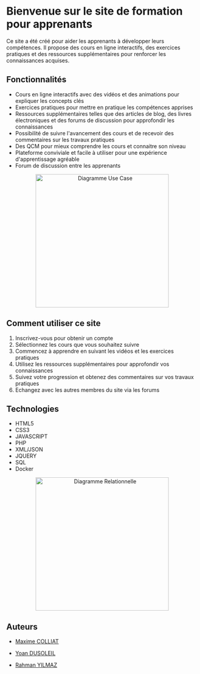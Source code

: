 # Bienvenue sur le site de formation pour apprenants

Ce site a été créé pour aider les apprenants à développer leurs compétences. Il propose des cours en ligne interactifs,
des exercices pratiques et des ressources supplémentaires pour renforcer les connaissances acquises.

## Fonctionnalités

* Cours en ligne interactifs avec des vidéos et des animations pour expliquer les concepts clés
* Exercices pratiques pour mettre en pratique les compétences apprises
* Ressources supplémentaires telles que des articles de blog, des livres électroniques et des forums de discussion pour
  approfondir les connaissances
* Possibilité de suivre l'avancement des cours et de recevoir des commentaires sur les travaux pratiques
* Des QCM pour mieux comprendre les cours et connaitre son niveau
* Plateforme conviviale et facile à utiliser pour une expérience d'apprentissage agréable
* Forum de discussion entre les apprenants

<div align="center">
<img src="https://github.com/Maxime-Cllt/Projet-DAW/blob/main/public/img/Diagramme_Use_Case.png" width="350" height="350" alt="Diagramme Use Case"/>
</div>

## Comment utiliser ce site

<ol>
<li>Inscrivez-vous pour obtenir un compte </li>
<li>Sélectionnez les cours que vous souhaitez suivre</li>
<li>Commencez à apprendre en suivant les vidéos et les exercices pratiques</li>
<li>Utilisez les ressources supplémentaires pour approfondir vos connaissances</li>
<li>Suivez votre progression et obtenez des commentaires sur vos travaux pratiques</li>
<li>Echangez avec les autres membres du site via les forums</li>
</ol>

## Technologies

* HTML5
* CSS3
* JAVASCRIPT
* PHP
* XML/JSON
* JQUERY
* SQL
* Docker

<div align="center">
<img src="https://github.com/Maxime-Cllt/Projet-DAW/blob/main/public/img/Diagramme_Relationnelle.png" width="350" height="350" alt="Diagramme Relationnelle"/>
</div>

## Auteurs

<ul>
      <li>
        <a
          href="https://github.com/Maxime-Cllt"
        >
          <p>Maxime COLLIAT</p>
        </a>
      </li>
      <li>
        <a
          href="https://github.com/Yaon-C2H8N2"
        >
          <p>Yoan DUSOLEIL</p>
        </a>
      </li>
      <li>
        <a
          href="https://github.com/Sudo-Rahman"
        >
          <p>Rahman YILMAZ</p>
        </a>
      </li>
    </ul>
